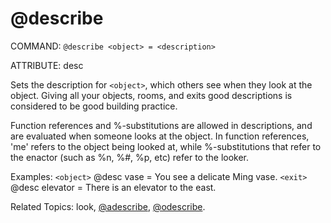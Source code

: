 # @describe

COMMAND:   `@describe <object> = <description>`

ATTRIBUTE: desc

Sets the description for `<object>`, which others see when they look at the
object.  Giving all your objects, rooms, and exits good descriptions is
considered to be good building practice.

Function references and %-substitutions are allowed in descriptions, and
are evaluated when someone looks at the object.  In function references,
'me' refers to the object being looked at, while %-substitutions that refer
to the enactor (such as %n, %#, %p, etc) refer to the looker.

Examples:
  `<object>` @desc vase = You see a delicate Ming vase.
  `<exit>`   @desc elevator = There is an elevator to the east.

Related Topics: look, [@adescribe](@adescribe.md), [@odescribe](@odescribe).
